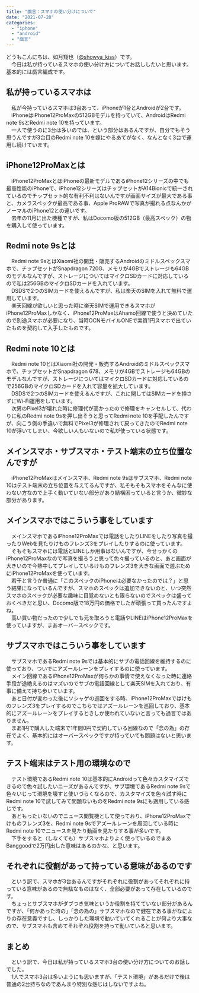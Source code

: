 ```yaml
---
title: "戯言：スマホの使い分けについて"
date: "2021-07-28"
categories: 
  - "iphone"
  - "android"
  - "戯言"
---
```


どうもこんにちは、如月翔也（[@showya\_kiss](http://twitter.com/showya_kiss)）です。  
　今日は私が持っているスマホの使い分け方についてお話ししたいと思います。基本的には戯言編成です。  

## 私が持っているスマホは

　私が今持っているスマホは3台あって、iPhoneが1台とAndroidが2台です。  
　iPhoneはiPhone12ProMaxの512GBモデルを持っていて、AndroidはRedmi note 9sとRedmi note 10を持っています。  
　一人で使うのに3台は多いのでは、という部分はあるんですが、自分でもそう思うんですが3台目のRedmi note 10を嫁にやるあてがなく、なんとなく3台で運用し続けています。  

## iPhone12ProMaxとは

　iPhone12ProMaxとはiPhoneの最新モデルであるiPhone12シリーズの中でも最高性能のiPhoneで、iPhone12シリーズはチップセットがA14Bionicで統一されているのでチップセット的な有利不利はないんですが画面サイズが最大である事と、カメラスペックが最高である事、Apple ProRAWで写真が撮れる点なんかがノーマルのiPhone12との違いです。  
　去年の11月に出た機種ですが、私はDocomo版の512GB（最高スペック）の物を購入して使っています。  

## Redmi note 9sとは

　Redmi note 9sとはXiaomi社の開発・販売するAndroidのミドルスペックスマホで、チップセットがSnapdragon 720G、メモリが4GBでストレージも64GBのモデルなんですが、ストレージについてはマイクロSDカードに対応しているので私は256GBのマイクロSDカードを入れています。  
　DSDSで2つのSIMカードを使えるんですが、私は楽天のSIMを入れて無料で運用しています。  
　楽天回線が欲しいと思った時に楽天SIMで運用できるスマホがiPhone12ProMaxしかなく、iPhone12ProMaxはAhamo回線で使うと決めていたので別途スマホが必要になり、当時OCNモバイルONEで実質1円スマホで出ていたものを契約して入手したものです。  

## Redmi note 10とは

　Redmi note 10とはXiaomi社の開発・販売するAndroidのミドルスペックスマホで、チップセットがSnapdragon 678、メモリが4GBでストレージも64GBのモデルなんですが、ストレージについてはマイクロSDカードに対応しているので256GBのマイクロSDカードを入れて容量を拡大しています。  
　DSDSで2つのSIMカードを使えるんですが、これに関してはSIMカードを挿さずにWi-Fi運用をしています。  
　次男のPixel3が壊れた時に修理代が高かったので修理をキャンセルして、代わりに私のRedmi note 9sを押し出そうと思ってRedmi note 10を手配したんですが、向こう側の手違いで無料でPixel3が修理されて戻ってきたのでRedmi note 10が浮いてしまい、今欲しい人もいないので私が使っている状態です。  

## メインスマホ・サブスマホ・テスト端末の立ち位置なんですが

　iPhone12ProMaxはメインスマホ、Redmi note 9sはサブスマホ、Redmi note 10はテスト端末の立ち位置を与えてるんですが、私そもそもスマホをそんなに使わない方なので上手く動いていない部分があり結構困っていると言うか、微妙な部分があります。  

## メインスマホではこういう事をしています

　メインスマホであるiPhone12ProMaxでは電話をしたりLINEをしたり写真を撮ったりWebを見たりけものフレンズ3をプレイしたりするのに使っています。  
　そもそもスマホには電話とLINEしか用事はないんですが、今せっかくのiPhone12ProMaxなので写真を撮ろうと思って色々撮っているのと、あと画面が大きいので今熱中してプレイしているけものフレンズ3を大きな画面で遊ぶためにiPhone12ProMaxを使っています。  
　若干と言うか普通に「このスペックのiPhoneは必要なかったのでは？」と思う結果になっているんですが、スマホのスペックは追加できないのと、いつ突然スマホのスペックが必要な趣味に目覚めないとも限らないのでスペックは盛っておくべきだと思い、Docomo版で18万円の価格でしたが頑張って買ったんですよね。  
　高い買い物だったので少しでも元を取ろうと電話やLINEはiPhone12ProMaxを使っていますが、まあオーバースペックです。  

## サブスマホではこういう事をしています

　サブスマホであるRedmi note 9sでは基本的にサブの電話回線を維持するのに使っており、ついでにアズールレーンをプレイするのに使っています。  
　メイン回線であるiPhone12ProMaxが何らかの事情で使えなくなった時に連絡手段が途絶えるのはマズいのでサブの電話回線として楽天SIMを入れており、有事に備えて持ち歩いています。  
　あと日付が変わった後にソシャゲの巡回をする時、iPhone12ProMaxではけものフレンズ3をプレイするのでこちらではアズールレーンを巡回しており、基本的にアズールレーンをプレイするときしか使われていないと言っても過言ではありません。  
　まあ1円で購入した端末で1年間0円で契約している回線なので「念の為」の存在でよく、基本的にはオーバースペックですが持っていても問題はないと思います。  

## テスト端末はテスト用の環境なので

　テスト環境であるRedmi note 10は基本的にAndroidって色々カスタマイズできるので色々試したいニーズがあるんですが、サブ環境であるRedmi note 9sで色々いじって環境を壊すと使いづらくなるので、カスタマイズを色々試す時にRedmi note 10で試してみて問題ないものをRedmi note 9sにも適用している感じです。  
　あともったいないのでニュース閲覧機として使っており、iPhone12ProMaxでけものフレンズ3を、Redmi note 9sでアズールレーンを周回している時にRedmi note 10でニュースを見たり動画を見たりする事が多いです。  
　下手をすると（しなくても）サブスマホよりよく使っているのでまあBanggoodで2万円出した意味はあるのかな、と思います。  

## それぞれに役割があって持っている意味があるのです

　という訳で、スマホが3台あるんですがそれぞれに役割があってそれぞれに持っている意味があるので無駄なものはなく、全部必要があって存在しているのです。  
　ちょっとサブスマホがダブつき気味というか役割を持てていない部分があるんですが、「何かあった時の」「念の為の」サブスマホなので健在である事がなによりの存在意義ですし、しっかりした環境で動いていてくれることが何より大事なので、サブスマホも含めてそれぞれ役割を持って動いていると思います。  

## まとめ

　という訳で、今日は私が持っているスマホ3台の使い分け方についてのお話しでした。  
　1人でスマホ3台は多いようにも思いますが、「テスト環境」があるだけで後は普通の2台持ちなのであんまり特別な感じはしないですよね。
